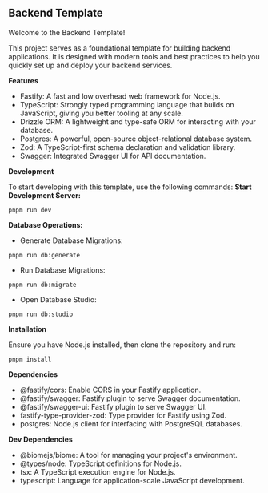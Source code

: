 ## Backend Template
Welcome to the Backend Template! 

This project serves as a foundational template for building backend applications. It is designed with modern tools and best practices to help you quickly set up and deploy your backend services.

**Features**

- Fastify: A fast and low overhead web framework for Node.js.
- TypeScript: Strongly typed programming language that builds on JavaScript, giving you better tooling at any scale.
- Drizzle ORM: A lightweight and type-safe ORM for interacting with your database.
- Postgres: A powerful, open-source object-relational database system.
- Zod: A TypeScript-first schema declaration and validation library.
- Swagger: Integrated Swagger UI for API documentation.

**Development**

To start developing with this template, use the following commands:
	**Start Development Server:**
```
pnpm run dev
```
**Database Operations:**

- Generate Database Migrations:
```
pnpm run db:generate
```
- Run Database Migrations:
```
pnpm run db:migrate
```

- Open Database Studio:
```
pnpm run db:studio
```


**Installation**

Ensure you have Node.js installed, then clone the repository and run:

```
pnpm install
```

**Dependencies**

- @fastify/cors: Enable CORS in your Fastify application.
- @fastify/swagger: Fastify plugin to serve Swagger documentation.
- @fastify/swagger-ui: Fastify plugin to serve Swagger UI.
- fastify-type-provider-zod: Type provider for Fastify using Zod.
- postgres: Node.js client for interfacing with PostgreSQL databases.

**Dev Dependencies**

- @biomejs/biome: A tool for managing your project's environment.
- @types/node: TypeScript definitions for Node.js.
- tsx: A TypeScript execution engine for Node.js.
- typescript: Language for application-scale JavaScript development.
